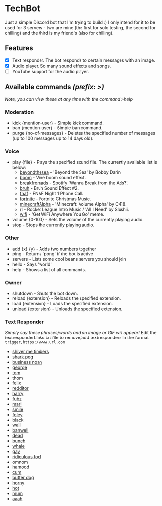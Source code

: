 # TechBot

Just a simple Discord bot that I'm trying to build :) I only intend for it to be used for 3 servers - two are mine (the first for solo testing, the second for chilling) and the third is my friend's (also for chilling).

## Features
- [x] Text responder. The bot responds to certain messages with an image.
- [x] Audio player. So many sound effects and songs.
- [ ] YouTube support for the audio player.

## Available commands *(prefix: >)*
*Note, you can view these at any time with the command >help*

### Moderation
* kick {mention-user} - Simple kick command.
* ban {mention-user} - Simple ban command.
* purge {no-of-messages} - Deletes the specified number of messages (up to 100 messages up to 14 days old).

### Voice
* play {file} - Plays the specified sound file. The currently available list is below:
  * [beyondthesea](https://www.youtube.com/watch?v=ptsa21ULFSo) - 'Beyond the Sea' by Bobby Darin.
  * [boom](https://www.youtube.com/watch?v=_vBVGjFdwk4) - Vine boom sound effect.
  * [breakfromads](https://www.youtube.com/watch?v=mtihCM8mzeU) - Spotify 'Wanna Break from the Ads?'.
  * [bruh](https://www.youtube.com/watch?v=2ZIpFytCSVc) - Bruh Sound Effect #2.
  * [fnaf](https://www.youtube.com/watch?v=zSmEKJ7RIpc) - FNAF Night 1 Phone Call.
  * [fortnite](https://www.youtube.com/watch?v=CjaeNACb5gc) - Fortnite Christmas Music.
  * [minecraftAlpha](https://www.youtube.com/watch?v=6wv84OUmnwg&list=PLHykAyQQdTart3T8wrDjEnAFEmbVstInA) - 'Minecraft: Volume Alpha' by C418.
  * [rl](https://www.youtube.com/watch?v=QHVREB6fdvI) - Rocket League Intro Music / 'All I Need' by Slushii.
  * [wifi](https://www.youtube.com/watch?v=9p0pdiTOlzw) - 'Get WiFi Anywhere You Go' meme.
* volume {0-100} - Sets the volume of the currently playing audio.
* stop - Stops the currently playing audio.

### Other
* add {x} {y} - Adds two numbers together
* ping - Returns 'pong' if the bot is active
* servers - Lists some cool beans servers you should join
* hello - Says 'world'
* help - Shows a list of all commands.

### Owner
* shutdown - Shuts the bot down.
* reload {extension} - Reloads the specified extension.
* load {extension} - Loads the specified extension.
* unload {extension} - Unloads the specified extension.

### Text Responder
*Simply say these phrases/words and an image or GIF will appear!*
Edit the textresponderLinks.txt file to remove/add textresponders in the format `trigger,https://www.url.com`
* [shiver me timbers](https://tenor.com/view/slavicdaddy-slavic-oh-no-scared-shiver-me-timbers-gif-17482136)
* [shark pog](https://tenor.com/view/shark-pog-gif-18408265)
* [business noah](https://imgur.com/1qWWHKX)
* [george](https://imgur.com/yaQjd5t)
* [tom](https://imgur.com/hL0kCQb)
* [thom](https://imgur.com/bjYe6xZ)
* [felix](https://imgur.com/SmSSQbA)
* [redditor](https://imgur.com/a2xKv7v)
* [harry](https://imgur.com/0Ys8yM9)
* [fubz](https://imgur.com/MpoS9PK)
* [marl](https://imgur.com/Rxx5W5V)
* [smile](https://imgur.com/8Ylxd5S)
* [foley](https://imgur.com/Pn2X2xQ)
* [black](https://imgur.com/hbpWBDS)
* [wall](https://imgur.com/zVnGKy6)
* [banwell](https://tenor.com/view/wow-omg-shocked-terrified-scared-gif-15766648)
* [dead](https://tenor.com/view/dead-by-dayligh-t-mori-dance-dancing-pallbearer-coffin-dance-gif-17514251)
* [bunch](https://imgur.com/elbNWq9)
* [whale](https://imgur.com/vLf8HAV)
* [gay](https://cdn.discordapp.com/attachments/554724520725053450/771015120943448074/IMG_20201026_142316_454.jpg)
* [ridiculous fool](https://cdn.discordapp.com/attachments/760518459305623562/775449687918116864/pseudocolor.gif)
* [omnom](https://cdn.discordapp.com/attachments/760518459305623562/771491456301006898/gifspeed.gif)
* [hamood](https://cdn.discordapp.com/attachments/773643559177027585/775451653239209984/hamood.jpg)
* [cum](https://cdn.discordapp.com/attachments/718439008333463592/778005569701281792/unknown.png)
* [butter dog](https://tenor.com/view/butta-dog-gif-19053869)
* [horny](https://tenor.com/view/horny-jail-bonk-dog-hit-head-stop-being-horny-gif-17298755)
* [hot](https://tenor.com/view/sheldon-big-bang-theory-maid-gif-13410856)
* [mum](https://tenor.com/view/morgz-mum-gif-18686915)
* [aaah](https://tenor.com/view/moan-gif-18368051)
